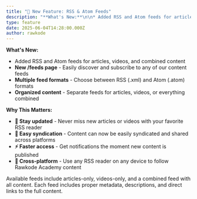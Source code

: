 ```yaml
---
title: "🎉 New Feature: RSS & Atom Feeds"
description: "**What's New:**\n\n* Added RSS and Atom feeds for articles, videos, and combined content\n* **New /feeds page** - Easily discover and subscribe to any of our content feeds\n* **Multiple feed formats** - Choose between RSS (.xml) and Atom (.atom) formats\n* **Organized content** - Separate feeds for articles, videos, or everything combined\n\n**Why This Matters:**\n\n* **📰 Stay updated** - Never miss new articles or videos with your favorite RSS reader\n* **🔗 Easy syndication** - Content can now be easily syndicated and shared across platforms\n* **⚡ Faster access** - Get notifications the moment new content is published\n* **📱 Cross-platform** - Use any RSS reader on any device to follow Rawkode Academy content\n\nAvailable feeds include articles-only, videos-only, and a combined feed with all content. Each feed includes proper metadata, descriptions, and direct links to the full content."
type: feature
date: 2025-06-04T14:28:00.000Z
author: rawkode
---
```


**What's New:**

- Added RSS and Atom feeds for articles, videos, and combined content
- **New /feeds page** - Easily discover and subscribe to any of our content
  feeds
- **Multiple feed formats** - Choose between RSS (.xml) and Atom (.atom) formats
- **Organized content** - Separate feeds for articles, videos, or everything
  combined

**Why This Matters:**

- **📰 Stay updated** - Never miss new articles or videos with your favorite RSS
  reader
- **🔗 Easy syndication** - Content can now be easily syndicated and shared
  across platforms
- **⚡ Faster access** - Get notifications the moment new content is published
- **📱 Cross-platform** - Use any RSS reader on any device to follow Rawkode
  Academy content

Available feeds include articles-only, videos-only, and a combined feed with all
content. Each feed includes proper metadata, descriptions, and direct links to
the full content.
